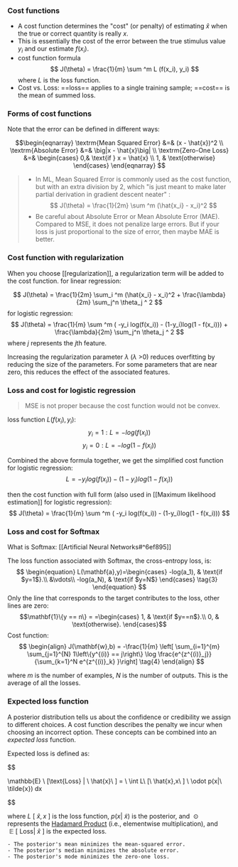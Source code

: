 
### Cost functions
- A cost function determines the "cost" (or penalty) of estimating $\hat{x}$ when the true or correct quantity is really $x$.
- This is essentially the cost of the error between the true stimulus value $y_i$ and our estimate $f(x_i)$.
- cost function formula
$$
J(\theta) = \frac{1}{m} \sum ^m L (f(x_i), y_i)
$$
where $L$ is the loss function.
- Cost vs. Loss: ==loss== applies to a single training sample; ==cost== is the mean of summed loss.

### Forms of cost functions
Note that the error can be defined in different ways:

$$\begin{eqnarray}
\textrm{Mean Squared Error} &=& (x - \hat{x})^2 \\ 
\textrm{Absolute Error} &=& \big|x - \hat{x}\big| \\ 
\textrm{Zero-One Loss} &=& \begin{cases}
                            0,& \text{if } x = \hat{x} \\
                            1,              & \text{otherwise}
                            \end{cases}
\end{eqnarray}
$$
> - In ML, Mean Squared Error is commonly used as the cost function, but with an extra division by 2, which "is just meant to make later partial derivation in gradient descent neater" :
> $$
J(\theta) = \frac{1}{2m} \sum ^m (\hat{x_i} - x_i)^2
> $$
> - Be careful about Absolute Error or Mean Absolute Error (MAE). Compared to MSE, it does not penalize large errors. But if your loss is just proportional to the size of error, then maybe MAE is better.

### Cost function with regularization
When you choose [[regularization]], a regularization term will be added to the cost function.
for linear regression:

$$
J(\theta) = \frac{1}{2m} \sum_i ^m (\hat{x_i} - x_i)^2 + \frac{\lambda}{2m} \sum_j^n \theta_j ^ 2 
$$
for logistic regression:
$$
J(\theta) = \frac{1}{m} \sum ^m ( -y_i log(f(x_i)) - (1-y_i)log(1 - f(x_i))) + \frac{\lambda}{2m} \sum_j^n \theta_j ^ 2 
$$
where $j$ represents the $j$th feature. 

Increasing the regularization parameter $\lambda$ ($\lambda$ >0) reduces overfitting by reducing the size of the parameters.  For some parameters that are near zero, this reduces the effect of the associated features.

### Loss and cost for logistic regression
> MSE is not proper because the cost function would not be convex.

loss function $L(f(x_i), y_i)$:
$$
 y_i = 1: L = -log(f(x_i))
$$
$$
 y_i = 0: L = -log(1 - f(x_i))
$$

Combined the above formula together, we get the simplified cost function for logistic regression:
$$
 L = -y_i log(f(x_i)) - (1-y_i)log(1 - f(x_i))
$$

then the cost function with full form (also used in [[Maximum likelihood estimation]] for logistic regression):
$$
J(\theta) = \frac{1}{m} \sum ^m ( -y_i log(f(x_i)) - (1-y_i)log(1 - f(x_i)))
$$

### Loss and cost for Softmax
What is Softmax: [[Artificial Neural Networks#^6ef895]]

The loss function associated with Softmax, the cross-entropy loss, is:
$$
\begin{equation}
  L(\mathbf{a},y)=\begin{cases}
    -log(a_1), & \text{if $y=1$}.\\
        &\vdots\\
     -log(a_N), & \text{if $y=N$}
  \end{cases} \tag{3}
\end{equation}
$$
Only the line that corresponds to the target contributes to the loss, other lines are zero:
    $$\mathbf{1}\{y == n\} = =\begin{cases}
    1, & \text{if $y==n$}.\\
    0, & \text{otherwise}.
  \end{cases}$$
  Cost function:
$$
\begin{align}
J(\mathbf{w},b) = -\frac{1}{m} \left[ \sum_{i=1}^{m} \sum_{j=1}^{N}  1\left\{y^{(i)} == j\right\} \log \frac{e^{z^{(i)}_j}}{\sum_{k=1}^N e^{z^{(i)}_k} }\right] \tag{4}
\end{align}
$$

where $m$ is the number of examples, $N$ is the number of outputs. This is the average of all the losses.

### Expected loss function
A posterior distribution tells us about the confidence or credibility we assign to different choices. A cost function describes the penalty we incur when choosing an incorrect option. These concepts can be combined into an *expected loss* function. 

Expected loss is defined as:

$$

\mathbb{E} \ [\text{Loss} | \ \hat{x}\ ] = \ \int L\ [\ \hat{x},x\ ] \ \odot p(x|\ \tilde{x}) dx

$$

where $L\ [ \ \hat{x}, x\ ]$ is the loss function, $p(x|\ \tilde{x})$ is the posterior, and $\ \odot$ represents the [Hadamard Product](https://en.wikipedia.org/wiki/Hadamard\_product\_(matrices)) (i.e., elementwise multiplication), and $\ \mathbb{E}\ [\ \text{Loss} | \ \hat{x}\ ]$ is the expected loss.

```
- The posterior's mean minimizes the mean-squared error.
- The posterior's median minimizes the absolute error.
- The posterior's mode minimizes the zero-one loss.
```

